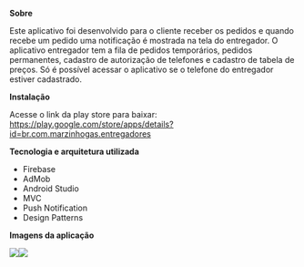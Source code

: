 <strong>Sobre</strong>

Este aplicativo foi desenvolvido para o cliente receber os pedidos e quando recebe um pedido uma 
notificação é mostrada na tela do entregador. O aplicativo entregador tem a fila de pedidos temporários, pedidos permanentes, 
cadastro de autorização de telefones e cadastro de tabela de preços. Só é possível acessar o aplicativo se o telefone do entregador estiver 
cadastrado.

<strong>Instalação</strong>

Acesse o link da play store para baixar: https://play.google.com/store/apps/details?id=br.com.marzinhogas.entregadores

<strong>Tecnologia e arquitetura utilizada</strong>

- Firebase
- AdMob
- Android Studio
- MVC
- Push Notification
- Design Patterns

<strong>Imagens da aplicação</strong>

<img src="https://lh3.googleusercontent.com/m-eNzQ6zeP2-k8RGKD3FNsfuSOfmimX_Cnuhc_V_elEDCsZchVx6eVvhinJk2CV6mvs=w1366-h625-rw"><img src="https://lh3.googleusercontent.com/6FDAa1J6gpO8oH5jfZL9eFfvK-o3usdy8lrIWBQLZ4O97GGdSAZZ0PQnMpmZcvm3F0s=w1366-h625-rw">
